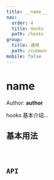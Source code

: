 ```yaml
---
title: __name__
nav:
  order: 4
  title: Hooks
  path: /hooks
group:
  title: 通用
  path: /common
mobile: false
---
```


# __name__

<Badge>Author: __author__</Badge>

hooks 基本介绍...

## 基本用法

<code src="./demos/Basic.tsx" />

## API

```ts

```
